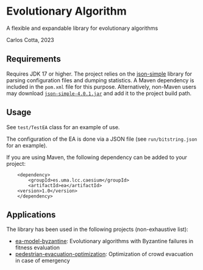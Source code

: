 # Evolutionary Algorithm

A flexible and expandable library for evolutionary algorithms

Carlos Cotta, 2023

## Requirements

Requires JDK 17 or higher. The project relies on the [json-simple](https://cliftonlabs.github.io/json-simple/) library for parsing configuration files and dumping statistics. A Maven dependency is included in the `pom.xml` file for this purpose. Alternatively, non-Maven users may download [`json-simple-4.0.1.jar`](https://cliftonlabs.github.io/json-simple/target/json-simple-4.0.1.jar) and add it to the project build path.

## Usage 

See `test/TestEA` class for an example of use. 

The configuration of the EA is done via a JSON file (see `run/bitstring.json` for an example).

If you are using Maven, the following dependency can be added to your project:

~~~
    <dependency>
    	<groupId>es.uma.lcc.caesium</groupId>
    	<artifactId>ea</artifactId>
  	<version>1.0</version>
    </dependency>
~~~

## Applications

The library has been used in the following projects (non-exhaustive list):

* [ea-model-byzantine](https://github.com/Bio4Res/ea-model-byzantine): Evolutionary algorithms with Byzantine failures in fitness evaluation
* [pedestrian-evacuation-optimization](https://github.com/Bio4Res/pedestrian-evacuation-optimization): Optimization of crowd evacuation in case of emergency

